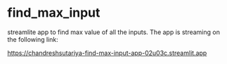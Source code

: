 # find_max_input
streamlite app to find max value of all the inputs. The app is streaming on the following link:

https://chandreshsutariya-find-max-input-app-02u03c.streamlit.app
